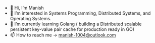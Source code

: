 - 👋 Hi, I’m Manish
- 👀 I’m interested in Systems Programming, Distributed Systems, and Operating Systems.
- 🌱 I’m currently learning Golang ( building a Distributed scalable persistent key-value pair cache for production ready in GO)
- 📫 How to reach me -> manish-1004@outlook.com

<!---
gods-mack/gods-mack is a ✨ special ✨ repository because its `README.md` (this file) appears on your GitHub profile.
You can click the Preview link to take a look at your changes.
--->
